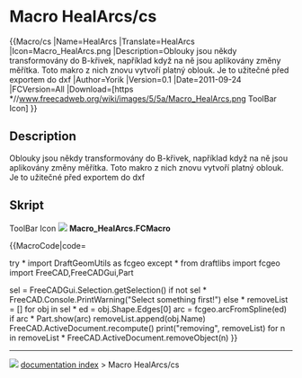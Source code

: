 # Macro HealArcs/cs
{{Macro/cs
|Name=HealArcs
|Translate=HealArcs
|Icon=Macro_HealArcs.png
|Description=Oblouky jsou někdy transformovány do B-křivek, například když na ně jsou aplikovány změny měřítka. Toto makro z nich znovu vytvoří platný oblouk. Je to užitečné před exportem do dxf
|Author=Yorik
|Version=0.1
|Date=2011-09-24
|FCVersion=All
|Download=[https   *//www.freecadweb.org/wiki/images/5/5a/Macro_HealArcs.png ToolBar Icon]
}}

## Description

Oblouky jsou někdy transformovány do B-křivek, například když na ně jsou aplikovány změny měřítka. Toto makro z nich znovu vytvoří platný oblouk. Je to užitečné před exportem do dxf

## Skript

ToolBar Icon ![](images/Macro_HealArcs.png ) **Macro_HealArcs.FCMacro**


{{MacroCode|code=

try   *
    import DraftGeomUtils as fcgeo
except   *
    from draftlibs import fcgeo
import FreeCAD,FreeCADGui,Part

sel = FreeCADGui.Selection.getSelection()
if not sel   *
    FreeCAD.Console.PrintWarning("Select something first!")
else   *
    removeList = []
    for obj in sel   *
        ed = obj.Shape.Edges[0]
        arc = fcgeo.arcFromSpline(ed)
        if arc   *
            Part.show(arc)
            removeList.append(obj.Name)
    FreeCAD.ActiveDocument.recompute()
    print("removing", removeList)
    for n in removeList   *
        FreeCAD.ActiveDocument.removeObject(n)
}}



---
![](images/Right_arrow.png) [documentation index](../README.md) > Macro HealArcs/cs
